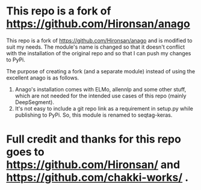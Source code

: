 # This repo is a fork of https://github.com/Hironsan/anago

This repo is a fork of https://github.com/Hironsan/anago and is modified to suit my needs. The module's name is changed so that it doesn't conflict with the installation of the original repo and so that I can push my changes to PyPi.

The purpose of creating a fork (and a separate module) instead of using the excellent anago is as follows.

1. Anago's installation comes with ELMo, allennlp and some other stuff, which are not needed for the intended use cases of this repo (mainly DeepSegment). 
2. It's not easy to include a git repo link as a requirement in setup.py while publishing to PyPi. So, this module is renamed to seqtag-keras.

# Full credit and thanks for this repo goes to https://github.com/Hironsan/ and https://github.com/chakki-works/ . 
